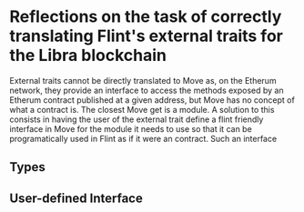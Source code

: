 # Reflections on the task of correctly translating Flint's external traits for the Libra blockchain


External traits cannot be directly translated to Move as, on the Etherum network, they provide an interface to access the methods exposed by an Etherum contract published at a given address, but Move has no concept of what a contract is. The closest Move get is a module. A solution to this consists in having the user of the external trait define a flint friendly interface in Move for the module it needs to use so that it can be programatically used in Flint as if it were an contract. Such an interface 

## Types
## User-defined Interface